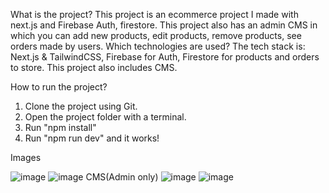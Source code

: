 What is the project?
This project is an ecommerce project I made with next.js and Firebase Auth, firestore. This project also has an admin CMS in which you can 
add new products, edit products, remove products, see orders made by users.
Which technologies are used?
The tech stack is:
Next.js & TailwindCSS, Firebase for Auth, Firestore for products and orders to store. This project also includes CMS.

How to run the project?
1. Clone the project using Git.
2. Open the project folder with a terminal.
3. Run "npm install"
4. Run "npm run dev"
and it works!

Images

![image](https://github.com/fatihdonmezdev/sisterslab-fullstack-nextjs-ecommerce/assets/72231439/1e03eda4-46c5-443f-9e72-236afa4c3f86)
![image](https://github.com/fatihdonmezdev/sisterslab-fullstack-nextjs-ecommerce/assets/72231439/62a270b5-7f06-46bd-a3b4-ef1921679e06)
CMS(Admin only)
![image](https://github.com/fatihdonmezdev/sisterslab-fullstack-nextjs-ecommerce/assets/72231439/8bbb27db-0454-42bb-9239-34e577c4693e)
![image](https://github.com/fatihdonmezdev/sisterslab-fullstack-nextjs-ecommerce/assets/72231439/cb57dc77-0045-42de-93a5-203ec49513d0)
